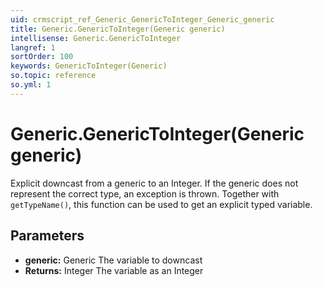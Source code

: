 ```yaml
---
uid: crmscript_ref_Generic_GenericToInteger_Generic_generic
title: Generic.GenericToInteger(Generic generic)
intellisense: Generic.GenericToInteger
langref: 1
sortOrder: 100
keywords: GenericToInteger(Generic)
so.topic: reference
so.yml: 1
---
```


# Generic.GenericToInteger(Generic generic)

Explicit downcast from a generic to an Integer. If the generic does not represent the correct type, an exception is thrown. Together with `getTypeName()`, this function can be used to get an explicit typed variable.

## Parameters

* **generic:** Generic The variable to downcast
* **Returns:** Integer The variable as an Integer
